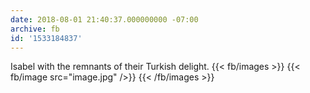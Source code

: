 ```yaml
---
date: 2018-08-01 21:40:37.000000000 -07:00
archive: fb
id: '1533184837'
---
```


Isabel with the remnants of their Turkish delight.
{{< fb/images >}}
{{< fb/image src="image.jpg" />}}
{{< /fb/images >}}
